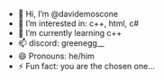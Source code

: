 - 👋 Hi, I’m @davidemoscone
- 👀 I’m interested in: c++, html, c#
- 🌱 I’m currently learning c++
- 📫 discord: greenegg__
- 😄 Pronouns: he/him
- ⚡ Fun fact: you are the chosen one...

<!---
davidemoscone/davidemoscone is a ✨ special ✨ repository because its `README.md` (this file) appears on your GitHub profile.
You can click the Preview link to take a look at your changes.
--->
